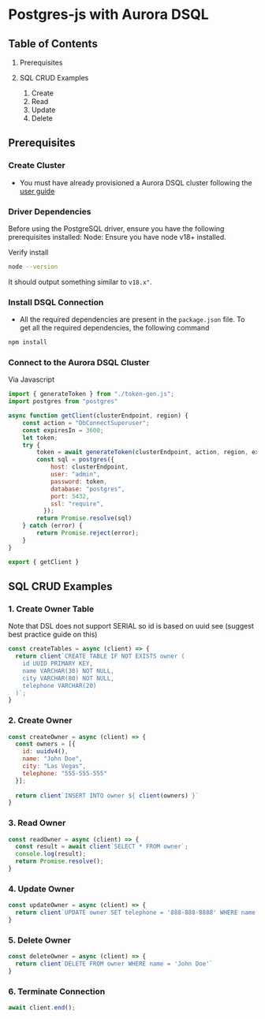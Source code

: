 # Postgres-js with Aurora DSQL

## Table of Contents

1. Prerequisites

2. SQL CRUD Examples
   1. Create
   2. Read
   3. Update
   4. Delete

## Prerequisites

### Create Cluster

* You must have already provisioned a Aurora DSQL cluster following the [user guide](TBD)

### Driver Dependencies

Before using the PostgreSQL driver, ensure you have the following prerequisites installed:
Node: Ensure you have node v18+ installed.

Verify install

```bash
node --version
```

It should output something similar to `v18.x"`.

### Install DSQL Connection

- All the required dependencies are present in the `package.json` file. To get all the required dependencies, the following command

```bash
npm install
```

### Connect to the Aurora DSQL Cluster

Via Javascript

```javascript
import { generateToken } from "./token-gen.js";
import postgres from "postgres"

async function getClient(clusterEndpoint, region) {
    const action = "DbConnectSuperuser";
    const expiresIn = 3600;
    let token;
    try {
        token = await generateToken(clusterEndpoint, action, region, expiresIn);
        const sql = postgres({
            host: clusterEndpoint,
            user: "admin",
            password: token,
            database: "postgres",
            port: 5432,
            ssl: "require",
          });
        return Promise.resolve(sql)
    } catch (error) {
        return Promise.reject(error);
    }
}

export { getClient }
```

## SQL CRUD Examples

### 1. Create Owner Table

Note that DSL does not support SERIAL so id is based on uuid see (suggest best practice guide on this)

```javascript
const createTables = async (client) => {
  return client`CREATE TABLE IF NOT EXISTS owner (
    id UUID PRIMARY KEY,
    name VARCHAR(30) NOT NULL,
    city VARCHAR(80) NOT NULL,
    telephone VARCHAR(20)
  )`;
}
```

### 2. Create Owner

```javascript
const createOwner = async (client) => {
  const owners = [{
    id: uuidv4(),
    name: "John Doe",
    city: "Las Vegas",
    telephone: "555-555-555"
  }];
  
  return client`INSERT INTO owner ${ client(owners) }`
}
```

### 3. Read Owner

```javascript
const readOwner = async (client) => {
  const result = await client`SELECT * FROM owner`;
  console.log(result);
  return Promise.resolve();
}
```

### 4. Update Owner

```javascript
const updateOwner = async (client) => {
  return client`UPDATE owner SET telephone = '888-888-8888' WHERE name = 'John Doe'`
}
```

### 5. Delete Owner

```javascript
const deleteOwner = async (client) => {
  return client`DELETE FROM owner WHERE name = 'John Doe'`
}
```

### 6. Terminate Connection

```javascript
await client.end();
```
